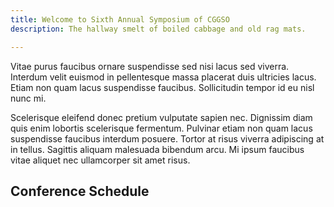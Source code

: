 ```yaml
---
title: Welcome to Sixth Annual Symposium of CGGSO
description: The hallway smelt of boiled cabbage and old rag mats.

---
```

Vitae purus faucibus ornare suspendisse sed nisi lacus sed viverra. Interdum velit euismod in pellentesque massa placerat duis ultricies lacus. Etiam non quam lacus suspendisse faucibus. Sollicitudin tempor id eu nisl nunc mi.

Scelerisque eleifend donec pretium vulputate sapien nec. Dignissim diam quis enim lobortis scelerisque fermentum. Pulvinar etiam non quam lacus suspendisse faucibus interdum posuere. Tortor at risus viverra adipiscing at in tellus. Sagittis aliquam malesuada bibendum arcu. Mi ipsum faucibus vitae aliquet nec ullamcorper sit amet risus.

## Conference Schedule

<script src="[https://events.timely.fun/embed.js](https://events.timely.fun/embed.js "https://events.timely.fun/embed.js")" data-src="[https://events.timely.fun/3gksn9yd/?range=custom&start_date=2023-02-16&end_date=2023-02-17](https://events.timely.fun/3gksn9yd/?range=custom&start_date=2023-02-16&end_date=2023-02-17 "https://events.timely.fun/3gksn9yd/?range=custom&start_date=2023-02-16&end_date=2023-02-17")" data-max-height="25%"  id="timely_script" class="timely-script"></script>